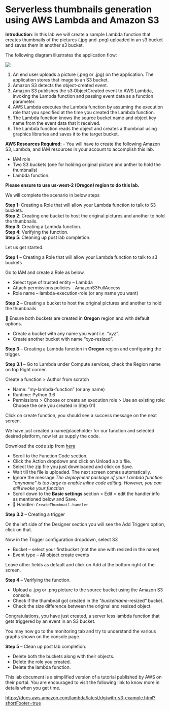 # Serverless thumbnails generation using AWS Lambda and Amazon S3

**Introduction**: In this lab we will create a sample Lambda function that creates thumbnails of
the pictures (.jpg and .png) uploaded in an s3 bucket and saves them in another s3 bucket.

The following diagram illustrates the application flow:

![](https://github.com/ashydv/aws-labs/blob/master/images/lambda.PNG)

1. An end user uploads a picture (.png or .jpg) on the application. The application stores that image to an S3 bucket.
2. Amazon S3 detects the object-created event.
3. Amazon S3 publishes the s3:ObjectCreated event to AWS Lambda, invoking the Lambda function and passing event data as a function parameter.
4. AWS Lambda executes the Lambda function by assuming the execution role that you specified at the time you created the Lambda function.
5. The Lambda function knows the source bucket name and object key name from the event data that it received.
6. The Lambda function reads the object and creates a thumbnail using graphics libraries and saves it to the target bucket.

**AWS Resources Required:** - You will have to create the following Amazon S3, Lambda, and IAM
    resources in your account to accomplish this lab.

- IAM role
- Two S3 buckets (one for holding original picture and anther to hold the thumbnails)
- Lambda function.

**Please ensure to use us-west-2 (Oregon) region to do this lab.**

We will complete the scenario in below steps

**Step 1:** Creating a Role that will allow your Lambda function to talk to S3 buckets.  
**Step 2**: Creating one bucket to host the original pictures and another to hold the thumbnails.  
**Step 3**: Creating a Lambda function.  
**Step 4**: Verifying the function.  
**Step 5**: Cleaning up post lab completion.

Let us get started.

**Step 1** – Creating a Role that will allow your Lambda function to talk to s3 buckets

Go to IAM and create a Role as below.

- Select type of trusted entity – Lambda
- Attach permissions policies - AmazonS3FullAccess
- Role name – lambda-execution-role (or any name you want)

**Step 2** – Creating a bucket to host the original pictures and another to hold the thumbnails

:key: Ensure both buckets are created in **Oregon** region and with default options.

- Create a bucket with any name you want i.e. “_xyz_”.
- Create another bucket with name “_xyz_-resized”.

**Step 3** – Creating a Lambda function in **Oregon** region and configuring the trigger.

**Step 3.1** – Go to Lambda under Compute services, check the Region name on top Right corner.

Create a function > Author from scratch

- Name: “my-lambda-function” (or any name)
- Runtime: Python 3.6
- Permissions > Choose or create an execution role > Use an existing role: Choose the one you created in Step 01)

Click on create function, you should see a success message on the next screen.

We have just created a name/placeholder for our function and selected desired platform, now let us supply the code.

Download the code zip from [here](https://github.com/ashydv/ThumbnailCreation/raw/master/CreateThumbnail.zip)  

- Scroll to the Function Code section.
- Click the Action dropdown and click on Unload a zip file.
- Select the zip file you just downloaded and click on Save. 
- Wait till the file is uploaded. The next screen comes automatically.
- Ignore the message _The deployment package of your Lambda function "anyname" is too large to enable inline code editing. However, you can still invoke your function_
- Scroll down to the **Basic settings** section > Edit > edit the handler info as mentioned below and Save.
- :key: Handler: `CreateThumbnail.handler`

**Step 3.2** – Creating a trigger

On the left side of the Designer section you will see the Add Triggers option, click on that.

Now in the Trigger configuration dropdown, select S3

- Bucket – select your firstbucket (not the one with resized in the name)
- Event type – All object create events

Leave other fields as default and click on Add at the bottom right of the screen.

**Step 4** – Verifying the function.

- Upload a .jpg or .png picture to the source bucket using the Amazon S3 console.
- Check if the thumbnail got created in the “_bucketname_-resized” bucket.
- Check the size difference between the original and resized object.

Congratulations, you have just created, a server less lambda function that gets triggered by an event in an S3 bucket.

You may now go to the monitoring tab and try to understand the various graphs shown on the console page.

**Step 5** – Clean up post lab completion.

- Delete both the buckets along with their objects.
- Delete the role you created.
- Delete the lambda function.

This lab document is a simplified version of a tutorial published by AWS on their portal. You are encouraged to visit the following link to know more in details when you get time.

<https://docs.aws.amazon.com/lambda/latest/dg/with-s3-example.html?shortFooter=true>

